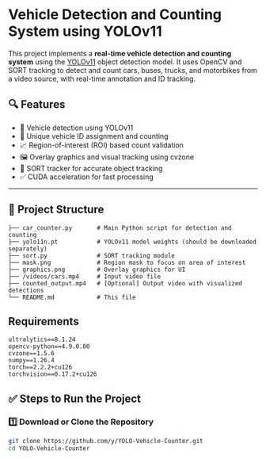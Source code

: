 # Vehicle Detection and Counting System using YOLOv11

This project implements a **real-time vehicle detection and counting system** using the [YOLOv11](https://github.com/ultralytics/ultralytics) object detection model. It uses OpenCV and SORT tracking to detect and count cars, buses, trucks, and motorbikes from a video source, with real-time annotation and ID tracking.

## 🔍 Features

- 🚗 Vehicle detection using YOLOv11
- 🔢 Unique vehicle ID assignment and counting
- 📈 Region-of-interest (ROI) based count validation
- 🖼 Overlay graphics and visual tracking using cvzone
- 🧠 SORT tracker for accurate object tracking
- ✅ CUDA acceleration for fast processing

---

## 📂 Project Structure

```
├── car_counter.py       # Main Python script for detection and counting
├── yolo11n.pt           # YOLOv11 model weights (should be downloaded separately)
├── sort.py              # SORT tracking module
├── mask.png             # Region mask to focus on area of interest
├── graphics.png         # Overlay graphics for UI
├── /videos/cars.mp4     # Input video file
├── counted_output.mp4   # [Optional] Output video with visualized detections
└── README.md            # This file
```
## Requirements
```
ultralytics==8.1.24
opencv-python==4.9.0.80
cvzone==1.5.6
numpy==1.26.4
torch==2.2.2+cu126
torchvision==0.17.2+cu126
```
## ✅ Steps to Run the Project

### 1️⃣ Download or Clone the Repository

```bash
git clone https://github.com/y/YOLO-Vehicle-Counter.git
cd YOLO-Vehicle-Counter
